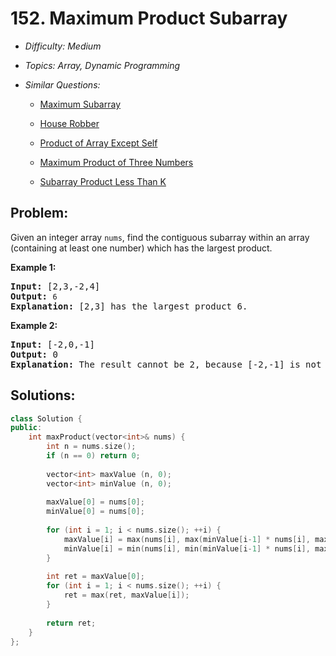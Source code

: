 # 152. Maximum Product Subarray

* *Difficulty: Medium*

* *Topics: Array, Dynamic Programming*

* *Similar Questions:*

  * [Maximum Subarray](maximum-subarray.md)

  * [House Robber](house-robber.md)

  * [Product of Array Except Self](product-of-array-except-self.md)

  * [Maximum Product of Three Numbers](maximum-product-of-three-numbers.md)

  * [Subarray Product Less Than K](subarray-product-less-than-k.md)

## Problem:

<p>Given an integer array&nbsp;<code>nums</code>, find the contiguous subarray within an array (containing at least one number) which has the largest product.</p>

<p><strong>Example 1:</strong></p>

<pre>
<strong>Input:</strong> [2,3,-2,4]
<strong>Output:</strong> <code>6</code>
<strong>Explanation:</strong>&nbsp;[2,3] has the largest product 6.
</pre>

<p><strong>Example 2:</strong></p>

<pre>
<strong>Input:</strong> [-2,0,-1]
<strong>Output:</strong> 0
<strong>Explanation:</strong>&nbsp;The result cannot be 2, because [-2,-1] is not a subarray.</pre>

## Solutions:

```c++
class Solution {
public:
    int maxProduct(vector<int>& nums) {
        int n = nums.size();
        if (n == 0) return 0;
        
        vector<int> maxValue (n, 0);
        vector<int> minValue (n, 0);
        
        maxValue[0] = nums[0];
        minValue[0] = nums[0];
        
        for (int i = 1; i < nums.size(); ++i) {
            maxValue[i] = max(nums[i], max(minValue[i-1] * nums[i], maxValue[i-1] * nums[i]));
            minValue[i] = min(nums[i], min(minValue[i-1] * nums[i], maxValue[i-1] * nums[i]));
        }
        
        int ret = maxValue[0];
        for (int i = 1; i < nums.size(); ++i) {
            ret = max(ret, maxValue[i]);
        }
        
        return ret;
    }
};
```
